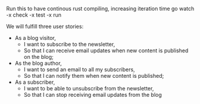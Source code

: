 Run this to have continous rust compiling, increasing iteration time
go watch -x check -x test -x run


We will fulfill three user stories:
* As a blog visitor,
    * I want to subscribe to the newsletter,
    * So that I can receive email updates when new content is published on the blog;
* As the blog author,
    * I want to send an email to all my subscribers,
    * So that I can notify them when new content is published;
* As a subscriber,
    * I want to be able to unsubscribe from the newsletter,
    * So that I can stop receiving email updates from the blog
